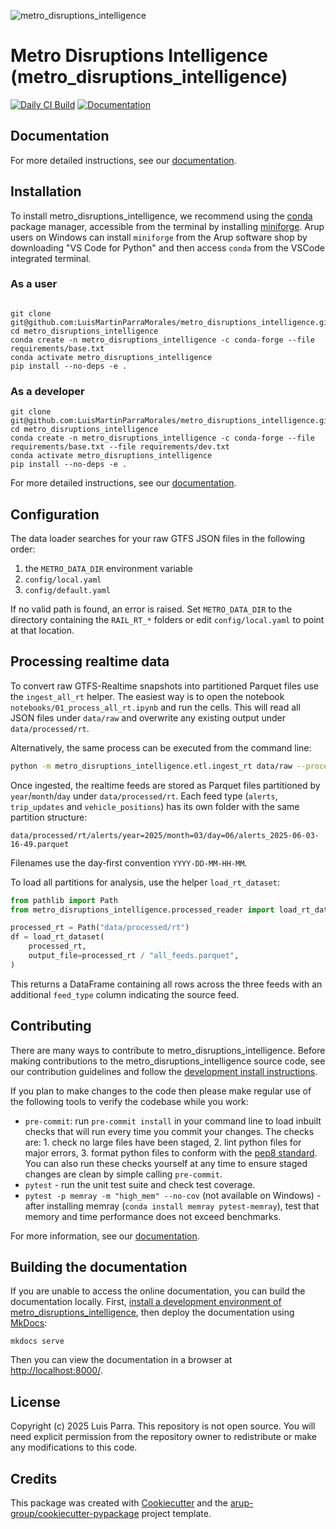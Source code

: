 <!--- the "--8<--" html comments define what part of the README to add to the index page of the documentation -->
<!--- --8<-- [start:docs] -->
![metro_disruptions_intelligence](resources/logos/title.png)

# Metro Disruptions Intelligence (metro_disruptions_intelligence)

<!--- --8<-- [end:docs] -->

[![Daily CI Build](https://github.com/LuisMartinParraMorales/metro_disruptions_intelligence/actions/workflows/daily-scheduled-ci.yml/badge.svg)](https://github.com/LuisMartinParraMorales/metro_disruptions_intelligence/actions/workflows/daily-scheduled-ci.yml)
[![Documentation](https://github.com/LuisMartinParraMorales/metro_disruptions_intelligence/actions/workflows/pages/pages-build-deployment/badge.svg?branch=gh-pages)](https://LuisMartinParraMorales.github.io/metro_disruptions_intelligence)

## Documentation

For more detailed instructions, see our [documentation](https://LuisMartinParraMorales.github.io/metro_disruptions_intelligence/latest).

## Installation

To install metro_disruptions_intelligence, we recommend using the [conda](https://docs.conda.io/en/latest/) package manager, accessible from the terminal by installing [miniforge](https://github.com/conda-forge/miniforge?tab=readme-ov-file#download).
Arup users on Windows can install `miniforge` from the Arup software shop by downloading "VS Code for Python" and then access `conda` from the VSCode integrated terminal.

### As a user

<!--- --8<-- [start:docs-install-user] -->

``` shell

git clone git@github.com:LuisMartinParraMorales/metro_disruptions_intelligence.git
cd metro_disruptions_intelligence
conda create -n metro_disruptions_intelligence -c conda-forge --file requirements/base.txt
conda activate metro_disruptions_intelligence
pip install --no-deps -e .
```

<!--- --8<-- [end:docs-install-user] -->

### As a developer

<!--- --8<-- [start:docs-install-dev] -->

``` shell
git clone git@github.com:LuisMartinParraMorales/metro_disruptions_intelligence.git
cd metro_disruptions_intelligence
conda create -n metro_disruptions_intelligence -c conda-forge --file requirements/base.txt --file requirements/dev.txt
conda activate metro_disruptions_intelligence
pip install --no-deps -e .
```

<!--- --8<-- [end:docs-install-dev] -->

For more detailed instructions, see our [documentation](https://LuisMartinParraMorales.github.io/metro_disruptions_intelligence/latest/installation/).

## Configuration

The data loader searches for your raw GTFS JSON files in the following order:

1. the ``METRO_DATA_DIR`` environment variable
2. ``config/local.yaml``
3. ``config/default.yaml``

If no valid path is found, an error is raised. Set ``METRO_DATA_DIR`` to the
directory containing the ``RAIL_RT_*`` folders or edit ``config/local.yaml`` to
point at that location.

## Processing realtime data

To convert raw GTFS-Realtime snapshots into partitioned Parquet files use the
``ingest_all_rt`` helper.  The easiest way is to open the notebook
``notebooks/01_process_all_rt.ipynb`` and run the cells.  This will read all
JSON files under ``data/raw`` and overwrite any existing output under
``data/processed/rt``.

Alternatively, the same process can be executed from the command line:

```bash
python -m metro_disruptions_intelligence.etl.ingest_rt data/raw --processed-root data/processed/rt
```

Once ingested, the realtime feeds are stored as Parquet files partitioned by
``year``/``month``/``day`` under ``data/processed/rt``.  Each feed type
(``alerts``, ``trip_updates`` and ``vehicle_positions``) has its own folder with
the same partition structure:

```text
data/processed/rt/alerts/year=2025/month=03/day=06/alerts_2025-06-03-16-49.parquet
```

Filenames use the day‑first convention `YYYY-DD-MM-HH-MM`.

To load all partitions for analysis, use the helper
``load_rt_dataset``:

```python
from pathlib import Path
from metro_disruptions_intelligence.processed_reader import load_rt_dataset

processed_rt = Path("data/processed/rt")
df = load_rt_dataset(
    processed_rt,
    output_file=processed_rt / "all_feeds.parquet",
)
```

This returns a DataFrame containing all rows across the three feeds with an
additional ``feed_type`` column indicating the source feed.

## Contributing

There are many ways to contribute to metro_disruptions_intelligence.
Before making contributions to the metro_disruptions_intelligence source code, see our contribution guidelines and follow the [development install instructions](#as-a-developer).

If you plan to make changes to the code then please make regular use of the following tools to verify the codebase while you work:

- `pre-commit`: run `pre-commit install` in your command line to load inbuilt checks that will run every time you commit your changes.
  The checks are: 1. check no large files have been staged, 2. lint python files for major errors, 3. format python files to conform with the [pep8 standard](https://peps.python.org/pep-0008/).
  You can also run these checks yourself at any time to ensure staged changes are clean by simple calling `pre-commit`.
- `pytest` - run the unit test suite and check test coverage.
- `pytest -p memray -m "high_mem" --no-cov` (not available on Windows) - after installing memray (`conda install memray pytest-memray`), test that memory and time performance does not exceed benchmarks.

For more information, see our [documentation](https://LuisMartinParraMorales.github.io/metro_disruptions_intelligence/latest/contributing/).

## Building the documentation

If you are unable to access the online documentation, you can build the documentation locally.
First, [install a development environment of metro_disruptions_intelligence](https://LuisMartinParraMorales.github.io/metro_disruptions_intelligence/latest/contributing/coding/), then deploy the documentation using [MkDocs](https://www.mkdocs.org/):

``` shell
mkdocs serve
```

Then you can view the documentation in a browser at <http://localhost:8000/>.

## License

Copyright (c) 2025 Luis Parra.
This repository is not open source.
You will need explicit permission from the repository owner to redistribute or make any modifications to this code.

## Credits

This package was created with [Cookiecutter](https://github.com/audreyr/cookiecutter) and the [arup-group/cookiecutter-pypackage](https://github.com/arup-group/cookiecutter-pypackage) project template.
